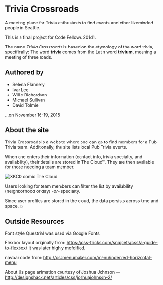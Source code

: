 
Trivia Crossroads
=================

A meeting place for Trivia enthusiasts to find events and other likeminded people in Seattle.

This is a final project for Code Fellows 201d1.

The name *Trivia Crossroads* is based on the etymology of the word trivia, specifically: The word **trivia** comes from the Latin word **trivium**, meaning a meeting of three roads.


Authored by
-----------

- Selena Flannery
- Ivar Lee
- Willie Richardson
- Michael Sullivan
- David Tolmie

…on November 16-19, 2015


About the site
--------------
Trivia Crossroads is a website where one can go to find members for a Pub Trivia team. Additionally, the site lists local Pub Trivia events.

When one enters their information (contact info, trivia specialty, and availability), their
 details are stored in The Cloud™. They are then available for those needing a team member.

![XKCD comic The Cloud](http://imgs.xkcd.com/comics/the_cloud.png)

Users looking for team members can filter the list by availability (neighborhood or day) *-or-* specialty.

Since user profiles are stored in the cloud, the data persists across time and space. :boom:



Outside Resources
-----------------

Font style Questrial was used via Google Fonts

Flexbox layout originally from: https://css-tricks.com/snippets/css/a-guide-to-flexbox/ It was later highly mofdified.

navbar code from: http://cssmenumaker.com/menu/indented-horizontal-menu

About Us page animation courtesy of Joshua Johnson -- http://designshack.net/articles/css/joshuajohnson-2/




